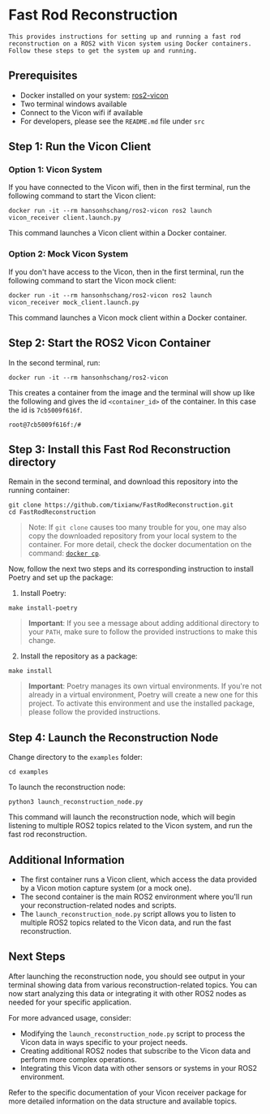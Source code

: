 # Fast Rod Reconstruction

    This provides instructions for setting up and running a fast rod reconstruction on a ROS2 with Vicon system using Docker containers.
    Follow these steps to get the system up and running.

## Prerequisites

- Docker installed on your system: [ros2-vicon](https://github.com/hanson-hschang/ros2-vicon)
- Two terminal windows available
- Connect to the Vicon wifi if available
- For developers, please see the `README.md` file under `src`

## Step 1: Run the Vicon Client

### Option 1: Vicon System
If you have connected to the Vicon wifi, then in the first terminal, run the following command to start the Vicon client:
```
docker run -it --rm hansonhschang/ros2-vicon ros2 launch vicon_receiver client.launch.py
```
This command launches a Vicon client within a Docker container.

### Option 2: Mock Vicon System
If you don't have access to the Vicon, then in the first terminal, run the following command to start the Vicon mock client:
```
docker run -it --rm hansonhschang/ros2-vicon ros2 launch vicon_receiver mock_client.launch.py
```
This command launches a Vicon mock client within a Docker container.

## Step 2: Start the ROS2 Vicon Container
In the second terminal, run:
```
docker run -it --rm hansonhschang/ros2-vicon
```
This creates a container from the image and the terminal will show up like the following and gives the id `<container_id>` of the container.
In this case the id is `7cb5009f616f`.
```
root@7cb5009f616f:/#
```

## Step 3: Install this Fast Rod Reconstruction directory
Remain in the second terminal, and download this repository into the running container:
```
git clone https://github.com/tixianw/FastRodReconstruction.git
cd FastRodReconstruction
```
> Note: If `git clone` causes too many trouble for you, one may also copy the downloaded repository from your local system to the container. For more detail, check the docker documentation on the command: [`docker cp`](https://docs.docker.com/reference/cli/docker/container/cp/).

Now, follow the next two steps and its corresponding instruction to install Poetry and set up the package:

1. Install Poetry:
```
make install-poetry
```
> **Important**: If you see a message about adding additional directory to your `PATH`, make sure to follow the provided instructions to make this change.

2. Install the repository as a package:
```
make install
```
> **Important**: Poetry manages its own virtual environments. If you're not already in a virtual environment, Poetry will create a new one for this project. To activate this environment and use the installed package, please follow the provided instructions.

## Step 4: Launch the Reconstruction Node
Change directory to the `examples` folder:
```
cd examples
```
To launch the reconstruction node:
```
python3 launch_reconstruction_node.py
```
This command will launch the reconstruction node, which will begin listening to multiple ROS2 topics related to the Vicon system, and run the fast rod reconstruction.

## Additional Information
- The first container runs a Vicon client, which access the data provided by a Vicon motion capture system (or a mock one).
- The second container is the main ROS2 environment where you'll run your reconstruction-related nodes and scripts.
- The `launch_reconstruction_node.py` script allows you to listen to multiple ROS2 topics related to the Vicon data, and run the fast reconstruction.

## Next Steps
After launching the reconstruction node, you should see output in your terminal showing data from various reconstruction-related topics. You can now start analyzing this data or integrating it with other ROS2 nodes as needed for your specific application.

For more advanced usage, consider:
- Modifying the `launch_reconstruction_node.py` script to process the Vicon data in ways specific to your project needs.
- Creating additional ROS2 nodes that subscribe to the Vicon data and perform more complex operations.
- Integrating this Vicon data with other sensors or systems in your ROS2 environment.

Refer to the specific documentation of your Vicon receiver package for more detailed information on the data structure and available topics.
